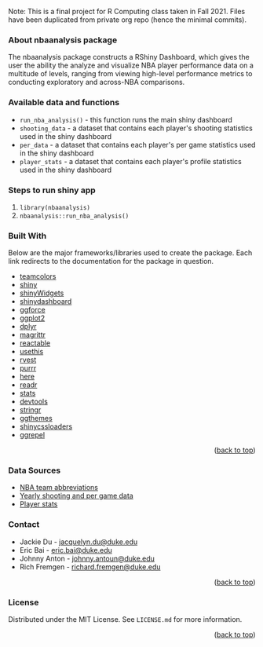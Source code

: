 
Note: This is a final project for R Computing class taken in Fall 2021. Files have been duplicated from private org repo (hence the minimal commits). 

<!-- ABOUT THE PACKAGE -->

### About nbaanalysis package
The nbaanalysis package constructs a RShiny Dashboard, which
gives the user the ability the analyze and visualize NBA player performance data on a multitude of levels, ranging from viewing high-level performance metrics to conducting exploratory and across-NBA comparisons. 

### Available data and functions 
* `run_nba_analysis()` - this function runs the main shiny dashboard 
* `shooting_data` - a dataset that contains each player's shooting statistics used in the shiny dashboard 
* `per_data` - a dataset that contains each player's per game statistics used in the shiny dashboard
* `player_stats` - a dataset that contains each player's profile statistics used in the shiny dashboard

### Steps to run shiny app 

  1. `library(nbaanalysis)`
  2. `nbaanalysis::run_nba_analysis()`

### Built With
Below are the major frameworks/libraries used to create the package. Each link
redirects to the documentation for the package in question.

* [teamcolors](https://cran.r-project.org/web/packages/teamcolors/teamcolors.pdf)
* [shiny](https://shiny.rstudio.com/)
* [shinyWidgets](https://cran.r-project.org/web/packages/shinyWidgets/index.html)
* [shinydashboard](https://rstudio.github.io/shinydashboard/)
* [ggforce](https://ggforce.data-imaginist.com/)
* [ggplot2](https://ggplot2.tidyverse.org/)
* [dplyr](https://www.tidyverse.org/)
* [magrittr](https://www.tidyverse.org/)
* [reactable](https://glin.github.io/reactable/)
* [usethis](https://usethis.r-lib.org/)
* [rvest](https://rvest.tidyverse.org/)
* [purrr](https://purrr.tidyverse.org/)
* [here](https://here.r-lib.org/)
* [readr](https://readr.tidyverse.org/)
* [stats](https://stat.ethz.ch/R-manual/R-devel/library/stats/html/00Index.html)
* [devtools](https://devtools.r-lib.org/)
* [stringr](https://stringr.tidyverse.org/)
* [ggthemes](https://yutannihilation.github.io/allYourFigureAreBelongToUs/ggthemes/)
* [shinycssloaders](https://cran.r-project.org/web/packages/shinycssloaders/index.html)
* [ggrepel](https://cran.r-project.org/web/packages/ggrepel/vignettes/ggrepel.html)

<p align="right">(<a href="#top">back to top</a>)</p>


### Data Sources

- [NBA team abbreviations](https://gist.github.com/Tgemayel/e6e282b9aa538bb8b8b7)
- [Yearly shooting and per game data](https://www.basketball-reference.com/leagues/)
- [Player stats](https://data.nba.net/data/10s/prod/v1/2021/players.json)


<!-- CONTACT -->
### Contact

* Jackie Du - jacquelyn.du@duke.edu
* Eric Bai -  eric.bai@duke.edu
* Johnny Anton - johnny.antoun@duke.edu
* Rich Fremgen - richard.fremgen@duke.edu


<p align="right">(<a href="#top">back to top</a>)</p>

<!-- LICENSE -->
### License

Distributed under the MIT License. See `LICENSE.md` for more information.

<p align="right">(<a href="#top">back to top</a>)</p>










